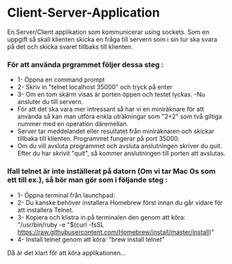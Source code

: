 # Client-Server-Application

En Server/Client applikation som kommunicerar using sockets. Som en uppgift så skall klienten skicka en fråga till servern 
som i sin tur ska svara på det och skicka svaret tillbaks till klienten.

### För att använda prgrammet följer dessa steg : 
- 1- Öppna en  command prompt
- 2- Skriv in "telnet localhost 35000" och tryck på enter
- 3- Om en tom skärm visas är porten öppen och testet lyckas.
-Nu ansluter du till servern. 
- För att det ska vara mer intressant så har vi en miniräknare för att använda så kan man utföra enkla uträkningar som "2+2"  som två giltiga nummer med en operation däremellan.
- Server tar meddelandet eller resultatet från miniräknaren och skickar tillbaka till klienten. Programmet fungerar på port 35000. 
- Om du vill avsluta programmet och avsluta anslutningen skriver du quit. Efter du har skrivit "quit", så kommer anslutningen till porten att avslutas.

### Ifall telnet är inte inställerat på datorn (Om vi tar Mac Os som ett till ex.), så bör man gör som i följande steg : 
- 1- Öppna terminal från launchpad:
- 2- Du kanske behöver installera Homebrew först innan du går vidare för att installera Telnet.
- 3- Kopiera och klistra in på terminalen den genom att köra: "/usr/bin/ruby -e "$(curl -fsSL https://raw.githubusercontent.com/Homebrew/install/master/install)"
- 4- Install telnet genom att köra: "brew install telnet"

Då är det klart för att köra applikationen...
